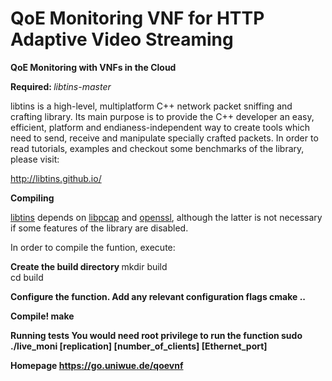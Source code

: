 # QoE Monitoring VNF for HTTP Adaptive Video Streaming

<b> QoE Monitoring with VNFs in the Cloud </b>

<b> Required: </b> <i> libtins-master </i>

libtins is a high-level, multiplatform C++ network packet sniffing and 
crafting library. Its main purpose is to provide the C++ developer an easy, efficient, 
platform and endianess-independent way to create tools which need to 
send, receive and manipulate specially crafted packets.
In order to read tutorials, examples and checkout some benchmarks of the
library, please visit:

http://libtins.github.io/

<b> Compiling </b>

[libtins](http://libtins.github.io/) depends on 
[libpcap](http://www.tcpdump.org/) and 
[openssl](http://www.openssl.org/), although the latter is not necessary if some features of the library are disabled.

In order to compile the funtion, execute:

<b> Create the build directory </b>
mkdir build <br />
cd build <br />

<b> Configure the function. Add any relevant configuration flags
cmake .. <br />

<b> Compile! </b>
make

<b> Running tests </b>
You would need root privilege to run the function
sudo ./live_moni [replication] [number_of_clients] [Ethernet_port]

<b> Homepage </b>
<a href = "https://go.uniwue.de/qoevnf"> https://go.uniwue.de/qoevnf </a>

